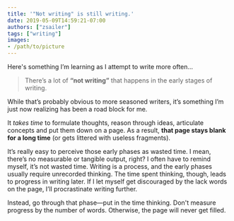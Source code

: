 ```yaml
---
title: '"Not writing" is still writing.'
date: 2019-05-09T14:59:21-07:00
authors: ["zsailer"]
tags: ["writing"]
images:
- /path/to/picture
---
```


Here's something I’m learning as I attempt to write more often…

>There’s a lot of **“not writing”** that happens in the early stages of writing.

While that’s probably obvious to more seasoned writers, it’s something I’m just now realizing has been a road block for me. 

It *takes time* to formulate thoughts, reason through ideas, articulate concepts and put them down on a page. As a result, **that page stays blank for a long time** (or gets littered with useless fragments).

It’s really easy to perceive those early phases as wasted time. I mean, there’s no measurable or tangible output, right? I often have to remind myself, it’s not wasted time. Writing is a process, and the early phases usually require unrecorded thinking. The time spent thinking, though, leads to progress in writing later. If I let myself get discouraged by the lack words on the page, I’ll procrastinate writing further. 

Instead, go through that phase—put in the time thinking. Don't measure progress by the number of words. Otherwise, the page will never get filled.

